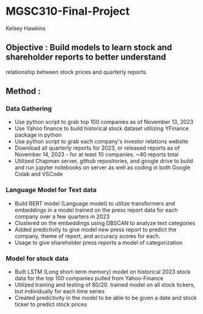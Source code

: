 # MGSC310-Final-Project
Kelsey Hawkins

## Objective : Build models to learn stock and shareholder reports to better understand
relationship between stock prices and quarterly reports. 

## Method : 
  ### Data Gathering
  * Use python script to grab top 100 companies as of November 13, 2023
  * Use Yahoo finance to build historical stock dataset utilizing YFinance package in python
  * Use python script to grab each company's investor relations website
  * Download all quarterly reports for 2023, or released reports as of November 14, 2023 - for at least 10 companies. ~40 reports total
  * Utilized Chapman server, github repositories, and google drive to build and run jupyter notebooks on server as well as coding in both Google Colab and VSCode

  ### Language Model for Text data
  * Build BERT model (Language model) to utilize transformers and embeddings in a model trained on the press report data for each company over a few quarters in 2023
  * Clustered on the embeddings using DBSCAN to analyze text categories
  * Added predictivity to give model new press report to predict the company, theme of report, and accuracy scores for each.
  * Usage to give shareholder press reports a model of categorization

  ### Model for stock data
  * Built LSTM (Long short-term memory) model on historical 2023 stock data for the top 100 companies pulled from Yahoo-Finance
  * Utilized training and testing of 80/20. trained model on all stock tickers, but individually for each time series
  * Created predictivity in the model to be able to be given a date and stock ticker to predict stock prices


